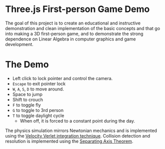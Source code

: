 # Three.js First-person Game Demo

The goal of this project is to create an educational and instructive demonstration and clean implementation of the basic concepts and that go into making a 3D first-person game, and to demonstrate the strong dependence on Linear Algebra in computer graphics and game development. 

# The Demo

- Left click to lock pointer and control the camera. 
- `Escape` to exit pointer lock
- `W`, `A`, `S`, `D` to move around. 
- Space to jump
- Shift to crouch
- `F` to toggle fly
- `G` to toggle to 3rd person
- `T` to toggle daylight cycle
    - When off, it is forced to a constant point during the day.

The physics simulation mirrors Newtonian mechanics and is implemented using the [Velocity Verlet integration technique](https://en.wikipedia.org/wiki/Verlet_integration#Velocity_Verlet). 
Collision detection and resolution is implemented using the [Separating Axis Theorem](https://en.wikipedia.org/wiki/Hyperplane_separation_theorem#Use_in_collision_detection).
